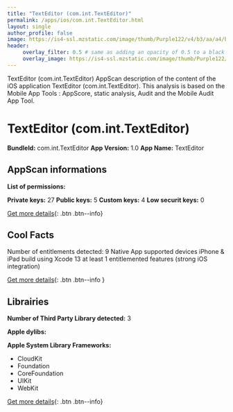 ```yaml
---
title: "TextEditor (com.int.TextEditor)"
permalink: /apps/ios/com.int.TextEditor.html
layout: single
author_profile: false
image: https://is4-ssl.mzstatic.com/image/thumb/Purple122/v4/b3/aa/a4/b3aaa45c-89e7-d282-1869-cf5a22b2d3c1/AppIcon-1x_U007emarketing-0-7-0-85-220.png/512x512bb.jpg
header: 
     overlay_filter: 0.5 # same as adding an opacity of 0.5 to a black background
     overlay_image: https://is4-ssl.mzstatic.com/image/thumb/Purple122/v4/b3/aa/a4/b3aaa45c-89e7-d282-1869-cf5a22b2d3c1/AppIcon-1x_U007emarketing-0-7-0-85-220.png/512x512bb.jpg
---
```

TextEditor (com.int.TextEditor) AppScan description of the content of the iOS application TextEditor (com.int.TextEditor). This analysis is based on the Mobile App Tools : AppScore, static analysis, Audit and the Mobile Audit App Tool.

# TextEditor (com.int.TextEditor)

**BundleId:** com.int.TextEditor
**App Version:** 1.0
**App Name:** TextEditor


## AppScan informations 

**List of permissions:** 
  
  
**Private keys:** 27
**Public keys:** 5
**Custom keys:** 4
**Low securit keys:** 0
  
[Get more details](/pricing.html){: .btn .btn--info}

## Cool Facts

Number of entitlements detected: 9
Native App
supported devices iPhone & iPad
build using Xcode 13
at least 1 entitlemented features (strong iOS integration)
  
[Get more details](/pricing.html){: .btn .btn--info }

## Librairies 
**Number of Third Party Library detected:** 3


**Apple dylibs:**


**Apple System Library Frameworks:**
- CloudKit
- Foundation
- CoreFoundation
- UIKit
- WebKit


  
[Get more details](/pricing.html){: .btn .btn--info}

